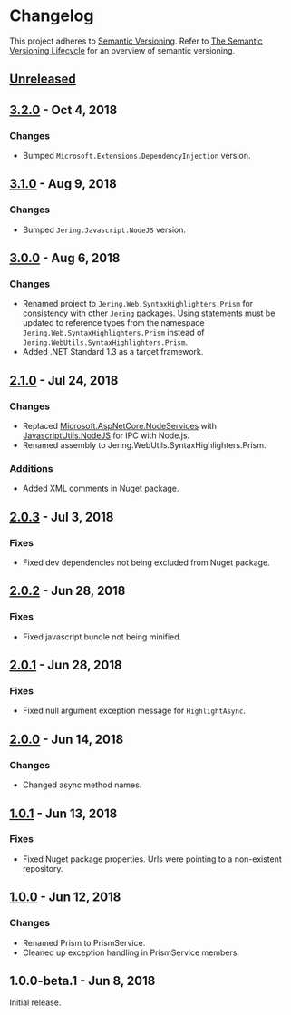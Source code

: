 # Changelog
This project adheres to [Semantic Versioning](http://semver.org/spec/v2.0.0.html). Refer to 
[The Semantic Versioning Lifecycle](https://www.jeremytcd.com/articles/the-semantic-versioning-lifecycle)
for an overview of semantic versioning.

## [Unreleased](https://github.com/JeremyTCD/Web.SyntaxHighlighters.Prism/compare/3.2.0...HEAD)

## [3.2.0](https://github.com/JeremyTCD/Web.SyntaxHighlighters.Prism/compare/3.1.0...3.2.0) - Oct 4, 2018
### Changes
- Bumped `Microsoft.Extensions.DependencyInjection` version.

## [3.1.0](https://github.com/JeremyTCD/Web.SyntaxHighlighters.Prism/compare/3.0.0...3.1.0) - Aug 9, 2018
### Changes
- Bumped `Jering.Javascript.NodeJS` version.

## [3.0.0](https://github.com/JeremyTCD/Web.SyntaxHighlighters.Prism/compare/2.1.0...3.0.0) - Aug 6, 2018
### Changes
- Renamed project to `Jering.Web.SyntaxHighlighters.Prism` for consistency with other `Jering` packages. Using statements must be updated to reference types from the
namespace `Jering.Web.SyntaxHighlighters.Prism` instead of `Jering.WebUtils.SyntaxHighlighters.Prism`.
- Added .NET Standard 1.3 as a target framework.

## [2.1.0](https://github.com/JeremyTCD/Web.SyntaxHighlighters.Prism/compare/2.0.3...2.1.0) - Jul 24, 2018
### Changes
- Replaced [Microsoft.AspNetCore.NodeServices](https://github.com/aspnet/JavaScriptServices/tree/master/src/Microsoft.AspNetCore.NodeServices) with 
  [JavascriptUtils.NodeJS](https://github.com/JeremyTCD/JavascriptUtils.NodeJS) for IPC with Node.js.
- Renamed assembly to Jering.WebUtils.SyntaxHighlighters.Prism.
### Additions
- Added XML comments in Nuget package.


## [2.0.3](https://github.com/JeremyTCD/Web.SyntaxHighlighters.Prism/compare/2.0.2...2.0.3) - Jul 3, 2018
### Fixes
- Fixed dev dependencies not being excluded from Nuget package.

## [2.0.2](https://github.com/JeremyTCD/Web.SyntaxHighlighters.Prism/compare/2.0.1...2.0.2) - Jun 28, 2018
### Fixes
- Fixed javascript bundle not being minified.

## [2.0.1](https://github.com/JeremyTCD/Web.SyntaxHighlighters.Prism/compare/2.0.0...2.0.1) - Jun 28, 2018
### Fixes
- Fixed null argument exception message for `HighlightAsync`.

## [2.0.0](https://github.com/JeremyTCD/Web.SyntaxHighlighters.Prism/compare/1.0.1...2.0.0) - Jun 14, 2018
### Changes
- Changed async method names.

## [1.0.1](https://github.com/JeremyTCD/Web.SyntaxHighlighters.Prism/compare/1.0.0...1.0.1) - Jun 13, 2018
### Fixes
- Fixed Nuget package properties. Urls were pointing to a non-existent repository.

## [1.0.0](https://github.com/JeremyTCD/Web.SyntaxHighlighters.Prism/compare/1.0.0-beta.1...1.0.0) - Jun 12, 2018
### Changes
- Renamed Prism to PrismService.
- Cleaned up exception handling in PrismService members.

## 1.0.0-beta.1 - Jun 8, 2018
Initial release.